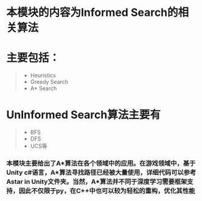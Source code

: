 # 本模块的内容为Informed Search的相关算法

# 主要包括：

>- Heuristics
>- Greedy Search
>- A* Search

# UnInformed Search算法主要有
>- BFS
>- DFS
>- UCS等

### 本模块主要给出了A\*算法在各个领域中的应用。在游戏领域中，基于Unity c#语言，A\*算法寻找路径已经被大量使用，详细代码可以参考Astar in Unity文件夹。当然，A\*算法并不同于深度学习需要框架支持，因此不仅限于py，在C++中也可以较为轻松的重构，优化其性能

